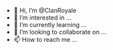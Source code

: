 - 👋 Hi, I’m @ClanRoyale
- 👀 I’m interested in ...
- 🌱 I’m currently learning ...
- 💞️ I’m looking to collaborate on ...
- 📫 How to reach me ...

<!---
ClanRoyale/ClanRoyale is a ✨ special ✨ repository because its `README.md` (this file) appears on your GitHub profile.
You can click the Preview link to take a look at your changes.
--->
